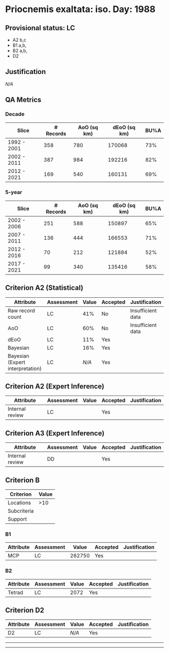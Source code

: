 # Priocnemis exaltata: iso. Day: 1988
## Provisional status: LC
- A2 b,c
- B1 a,b, 
- B2 a,b, 
- D2

## Justification
*N/A*
## QA Metrics
### Decade
| Slice | # Records | AoO (sq km) | dEoO (sq km) |BU%A |
|---|---|---|---|---|
|1992 - 2001|358|780|170068|73%|
|2002 - 2011|387|984|192216|82%|
|2012 - 2021|169|540|160131|69%|
### 5-year
| Slice | # Records | AoO (sq km) | dEoO (sq km) |BU%A |
|---|---|---|---|---|
|2002 - 2006|251|588|150897|65%|
|2007 - 2011|136|444|166553|71%|
|2012 - 2016|70|212|121884|52%|
|2017 - 2021|99|340|135416|58%|
## Criterion A2 (Statistical)
|Attribute|Assessment|Value|Accepted|Justification
|---|---|---|---|---|
|Raw record count|LC|41%|No|Insufficient data|
|AoO|LC|60%|No|Insufficient data|
|dEoO|LC|11%|Yes||
|Bayesian|LC|16%|Yes||
|Bayesian (Expert interpretation)|LC|*N/A*|Yes||
## Criterion A2 (Expert Inference)
|Attribute|Assessment|Value|Accepted|Justification
|---|---|---|---|---|
|Internal review|LC||Yes||
## Criterion A3 (Expert Inference)
|Attribute|Assessment|Value|Accepted|Justification
|---|---|---|---|---|
|Internal review|DD||Yes||
## Criterion B
|Criterion| Value|
|---|---|
|Locations|>10|
|Subcriteria||
|Support||
### B1
|Attribute|Assessment|Value|Accepted|Justification
|---|---|---|---|---|
|MCP|LC|262750|Yes||
### B2
|Attribute|Assessment|Value|Accepted|Justification
|---|---|---|---|---|
|Tetrad|LC|2072|Yes||
## Criterion D2
|Attribute|Assessment|Value|Accepted|Justification
|---|---|---|---|---|
|D2|LC|*N/A*|Yes||
---
 ---
 <br><br>

